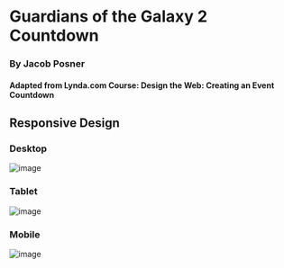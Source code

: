 # Guardians of the Galaxy 2 Countdown 
### By Jacob Posner
#### Adapted from Lynda.com Course: Design the Web: Creating an Event Countdown

## Responsive Design

### Desktop 
![image](https://cloud.githubusercontent.com/assets/10688061/24030865/99978dd4-0ab5-11e7-8765-d044f594577b.png)

### Tablet
![image](https://cloud.githubusercontent.com/assets/10688061/24030902/c8b5deea-0ab5-11e7-9f78-c2e32d81d81a.png)

### Mobile 
![image](https://cloud.githubusercontent.com/assets/10688061/24030934/f32cdd5e-0ab5-11e7-83d7-837710b6b1a8.png)
